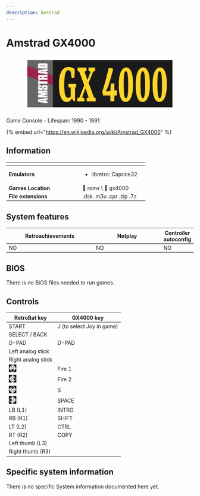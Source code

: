 ```yaml
---
description: Amstrad
---
```


# Amstrad GX4000

<div align="left">

<figure><img src="https://raw.githubusercontent.com/fabricecaruso/es-theme-carbon/5149a33eed46b2af638b06119397d4023b75131f/art/logos/gx4000.svg" alt=""><figcaption></figcaption></figure>

</div>

Game Console - Lifespan: 1990 - 1991

{% embed url="https://en.wikipedia.org/wiki/Amstrad_GX4000" %}

## Information

<table data-header-hidden><thead><tr><th width="184"></th><th></th><th data-hidden></th></tr></thead><tbody><tr><td><strong>Emulators</strong></td><td><ul><li>libretro: Caprice32</li></ul></td><td></td></tr><tr><td><strong>Games Location</strong></td><td><span data-gb-custom-inline data-tag="emoji" data-code="1f4c1">📁</span> roms \ <span data-gb-custom-inline data-tag="emoji" data-code="1f4c2">📂</span> gx4000</td><td></td></tr><tr><td><strong>File extensions</strong></td><td>.dsk .m3u .cpr .zip .7z</td><td></td></tr></tbody></table>

## System features

<table><thead><tr><th width="245">Retroachievements</th><th width="200">Netplay</th><th>Controller autoconfig</th></tr></thead><tbody><tr><td>NO</td><td>NO</td><td>NO</td></tr></tbody></table>

## BIOS

There is no BIOS files needed to run games.

## Controls

| RetroBat key                                                                    | GX4000 key                |
| ------------------------------------------------------------------------------- | ------------------------- |
| START                                                                           | J (to select Joy in game) |
| SELECT / BACK                                                                   |                           |
| D-PAD                                                                           | D-PAD                     |
| Left analog stick                                                               |                           |
| Right analog stick                                                              |                           |
| ![A](<../../../.gitbook/assets/image (27).png>)                                 | Fire 1                    |
| ![B](<../../../.gitbook/assets/image (13).png>)                                 | Fire 2                    |
| <img src="../../../.gitbook/assets/image (47).png" alt="" data-size="original"> | S                         |
| <img src="../../../.gitbook/assets/image (45).png" alt="" data-size="line">     | SPACE                     |
| LB (L1)                                                                         | INTRO                     |
| RB (R1)                                                                         | SHIFT                     |
| LT (L2)                                                                         | CTRL                      |
| RT (R2)                                                                         | COPY                      |
| Left thumb (L3)                                                                 |                           |
| Right thumb (R3)                                                                |                           |

## Specific system information

There is no specific System information documented here yet.
